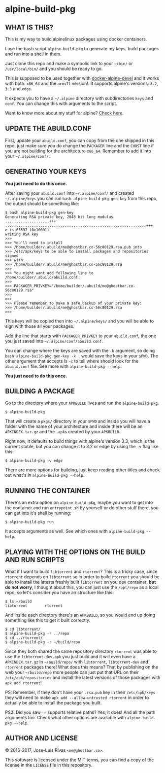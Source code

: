 alpine-build-pkg
================

WHAT IS THIS?
-------------
This is my way to build alpinelinux packages using docker containers.

I use the bash script `alpine-build-pkg` to generate my keys, build packages and
run into a shell in them.

Just clone this repo and make a symbolic link to your `~/bin/` or
`/usr/local/bin/` and you should be ready to go.

This is supposed to be used together with
[docker-alpine-devel](https://github.com/resnullius/docker-alpine-devel) and
it works with both: `x86_64` and the `armv7l` version!. It supports alpine's
versions: `3.2`, `3.3` and `edge`.

It expects you to have a `~/.alpine` directory with subdirectories `keys` and
`conf`. You can change this with arguments to the script.

Want to know more about my stuff for alpine? [Check
here](https://github.com/ghostbar/alpine-devel).

UPDATE THE ABUILD.CONF
----------------------
First, update your `abuild.conf`, you can copy from the one shipped in this
repo, just make sure you do change the `PACKAGER` line and the `CHOST` line if
you are not building for the architecture `x86_64`. Remember to add it into your
`~/.alpine/conf/`.

GENERATING YOUR KEYS
--------------------
**You just need to do this once.**

After saving your `abuild.conf` into `~/.alpine/conf/` and created
`~/.alpine/keys` you can run `bash alpine-build-pkg gen-key` from this repo,
the output should be something like:

    $ bash alpine-build-pkg gen-key
    Generating RSA private key, 2048 bit long modulus
    ....................+++
    ................................................................+++
    e is 65537 (0x10001)
    writing RSA key
    >>>
    >>> You'll need to install
    >>> /home/builder/.abuild/me@ghostbar.co-56c80129.rsa.pub into
    >>> /etc/apk/keys to be able to install packages and repositories signed
    >>> with
    >>> /home/builder/.abuild/me@ghostbar.co-56c80129.rsa
    >>>
    >>> You might want add following line to /home/builder/.abuild/abuild.conf:
    >>>
    >>> PACKAGER_PRIVKEY="/home/builder/.abuild/me@ghostbar.co-56c80129.rsa"
    >>>
    >>>
    >>> Please remember to make a safe backup of your private key:
    >>> /home/builder/.abuild/me@ghostbar.co-56c80129.rsa
    >>>

This keys will be copied then into `~/.alpine/keys/` and you will be able to
sign with those all your packages.

Add the line that starts with `PACKAGER_PRIVKEY` to your `abuild.conf`, the one
you just saved into `~/.alpine/conf/abuild.conf`.

You can change where the keys are saved with the `-k` argument, so doing `bash
alpine-build-pkg gen-key -k .` would save the keys in your `$PWD`. The other
argument that accepts is `-c` to tell where should look for the `abuild.conf`
file. See more with `alpine-build-pkg --help`.

**You just need to do this once.**

BUILDING A PACKAGE
------------------
Go to the directory where your `APKBUILD` lives and run the `alpine-build-pkg`.

    $ alpine-build-pkg

That will create a `pkgs/` directory in your `$PWD` and inside you will have a
folder with the name of your architecture and inside there will be an
`APKINDEX.tar.gz` and the `.apk`s created by your `APKBUILD`.

Right now, it defaults to build things with alpine's version 3.3, which is the
current stable, but you can change it to 3.2 or edge by using the `-v` flag
like this:

    $ alpine-build-pkg -v edge

There are more options for building, just keep reading other titles and check
out what's in `alpine-build-pkg --help`.

RUNNING THE CONTAINER
---------------------
There's an extra option on `alpine-build-pkg`, maybe you want to get into the
container and run `entrypoint.sh` by yourself or do other stuff there, you can
get into it's shell by running:

    $ alpine-build-pkg run

It accepts arguments as well. See which ones with `alpine-build-pkg --help`.

PLAYING WITH THE OPTIONS ON THE BUILD AND RUN SCRIPTS
-----------------------------------------------------
What if I want to build `libtorrent` and `rtorrent`? This is a tricky case,
since `rtorrent` depends on `libtorrent` so in order to build `rtorrent` you
should be able to install the latests freshly built `libtorrent` on you dev
container, **but do not worry**, I thought about this, you can just use the
`/opt/repo` as a local repo, so let's consider you have an structure like this:

    $ ls ~/build
    libtorrent        rtorrent

And inside each directory there's an `APKBUILD`, so you would end up doing
something like this to get it built correctly:

    $ cd libtorrent/
    $ alpine-build-pkg -r ../repo
    $ cd ../rtorrent/
    $ alpine-build-pkg -r ~/build/repo

Since they both shared the same repository directory `rtorrent` was able to use
the `libtorrent-dev.apk` you just build and it will even have a
`APKINDEX.tar.gz` in `~/build/repo/` with `libtorrent`, `libtorrent-dev` and
`rtorrent` packages there! What does this means? That by publishing on the web
your `~/build/repo` more people can just put that URL on their
`/etc/apk/repositories` and install the latest versions of those packages with
`apk add rtorrent`!

PS: Remember, if they don't have your `.rsa.pub` key in their `/etc/apk/keys`
they will need to make `apk add --allow-untrusted rtorrent` in order to actually
be able to install the package you built.

PS2: Did you saw `-r` supports relative paths? Yes, it does! And all the path
arguments too. Check what other options are available with `alpine-build-pkg
--help`.

AUTHOR AND LICENSE
------------------
© 2016-2017, Jose-Luis Rivas `<me@ghostbar.co>`.

This software is licensed under the MIT terms, you can find a copy of the
license in the `LICENSE` file in this repository.
